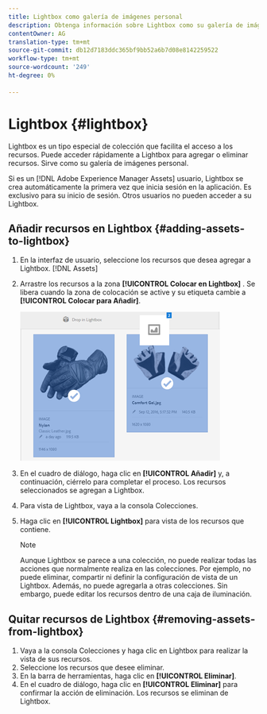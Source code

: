 ```yaml
---
title: Lightbox como galería de imágenes personal
description: Obtenga información sobre Lightbox como su galería de imágenes personal en Adobe Experience Manager Assets].
contentOwner: AG
translation-type: tm+mt
source-git-commit: db12d7183ddc365bf9bb52a6b7d08e8142259522
workflow-type: tm+mt
source-wordcount: '249'
ht-degree: 0%

---
```



# Lightbox {#lightbox}

Lightbox es un tipo especial de colección que facilita el acceso a los recursos. Puede acceder rápidamente a Lightbox para agregar o eliminar recursos. Sirve como su galería de imágenes personal.

Si es un [!DNL Adobe Experience Manager Assets] usuario, Lightbox se crea automáticamente la primera vez que inicia sesión en la aplicación. Es exclusivo para su inicio de sesión. Otros usuarios no pueden acceder a su Lightbox.

## Añadir recursos en Lightbox {#adding-assets-to-lightbox}

1. En la interfaz de usuario, seleccione los recursos que desea agregar a Lightbox. [!DNL Assets]
1. Arrastre los recursos a la zona **[!UICONTROL Colocar en Lightbox]** . Se libera cuando la zona de colocación se active y su etiqueta cambie a **[!UICONTROL Colocar para Añadir]**.

   ![add_to_lightbox](assets/add_to_lightbox.png)

1. En el cuadro de diálogo, haga clic en **[!UICONTROL Añadir]** y, a continuación, ciérrelo para completar el proceso. Los recursos seleccionados se agregan a Lightbox.
1. Para vista de Lightbox, vaya a la consola Colecciones.
1. Haga clic en **[!UICONTROL Lightbox]** para vista de los recursos que contiene.

   >[!NOTE]
   >
   >Aunque Lightbox se parece a una colección, no puede realizar todas las acciones que normalmente realiza en las colecciones. Por ejemplo, no puede eliminar, compartir ni definir la configuración de vista de un Lightbox. Además, no puede agregarla a otras colecciones. Sin embargo, puede editar los recursos dentro de una caja de iluminación.

## Quitar recursos de Lightbox {#removing-assets-from-lightbox}

1. Vaya a la consola Colecciones y haga clic en Lightbox para realizar la vista de sus recursos.
1. Seleccione los recursos que desee eliminar.
1. En la barra de herramientas, haga clic en **[!UICONTROL Eliminar]**.
1. En el cuadro de diálogo, haga clic en **[!UICONTROL Eliminar]** para confirmar la acción de eliminación. Los recursos se eliminan de Lightbox.
